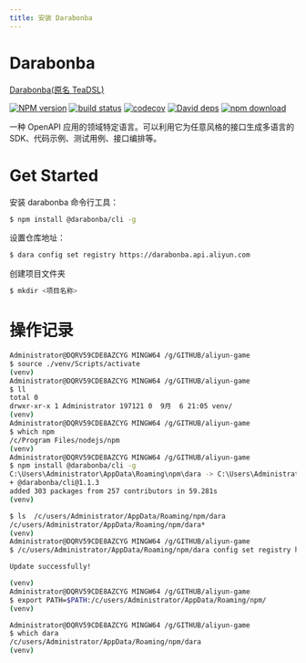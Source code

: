 ```yaml
---
title: 安装 Darabonba 
---
```


# Darabonba

[Darabonba(原名 TeaDSL)](https://github.com/aliyun/darabonba/tree/master/doc)

[![NPM version](https://camo.githubusercontent.com/10e3f53d78004bb992b56a05e3a35f06b7027b81/68747470733a2f2f696d672e736869656c64732e696f2f6e706d2f762f4064617261626f6e62612f7061727365722e7376673f7374796c653d666c61742d737175617265)](https://npmjs.org/package/@darabonba/parser) [![build status](https://camo.githubusercontent.com/cdcf1dd16801622b406300346ec2867b06b158dd/68747470733a2f2f696d672e736869656c64732e696f2f7472617669732f616c6979756e2f64617261626f6e62612e7376673f7374796c653d666c61742d737175617265)](https://travis-ci.org/aliyun/darabonba) [![codecov](https://camo.githubusercontent.com/127035df85c0c9e90ac54a437589b778080671d8/68747470733a2f2f636f6465636f762e696f2f67682f616c6979756e2f64617261626f6e62612f6272616e63682f6d61737465722f67726170682f62616467652e737667)](https://codecov.io/gh/aliyun/darabonba) [![David deps](https://camo.githubusercontent.com/b4d731df547b640a47a14f6486302536466baefb/68747470733a2f2f696d672e736869656c64732e696f2f64617669642f616c6979756e2f64617261626f6e62612e7376673f7374796c653d666c61742d737175617265)](https://david-dm.org/aliyun/darabonba) [![npm download](https://camo.githubusercontent.com/2815f6a3d474a7eddb5c36ea460ab64edf64473c/68747470733a2f2f696d672e736869656c64732e696f2f6e706d2f646d2f4064617261626f6e62612f7061727365722e7376673f7374796c653d666c61742d737175617265)](https://npmjs.org/package/@darabonba/parser)

一种 OpenAPI 应用的领域特定语言。可以利用它为任意风格的接口生成多语言的 SDK、代码示例、测试用例、接口编排等。

# Get Started


安装 darabonba 命令行工具：

```bash
$ npm install @darabonba/cli -g
```

设置仓库地址：

```bash
$ dara config set registry https://darabonba.api.aliyun.com
```

创建项目文件夹

```bash
$ mkdir <项目名称>
```

# 操作记录

```bash
Administrator@DQRV59CDE8AZCYG MINGW64 /g/GITHUB/aliyun-game
$ source ./venv/Scripts/activate
(venv)
Administrator@DQRV59CDE8AZCYG MINGW64 /g/GITHUB/aliyun-game
$ ll
total 0
drwxr-xr-x 1 Administrator 197121 0  9月  6 21:05 venv/
(venv)
Administrator@DQRV59CDE8AZCYG MINGW64 /g/GITHUB/aliyun-game
$ which npm
/c/Program Files/nodejs/npm
(venv)
Administrator@DQRV59CDE8AZCYG MINGW64 /g/GITHUB/aliyun-game
$ npm install @darabonba/cli -g
C:\Users\Administrator\AppData\Roaming\npm\dara -> C:\Users\Administrator\AppData\Roaming\npm\node_modules\@darabonba\cli\bin\dara.js
+ @darabonba/cli@1.1.3
added 303 packages from 257 contributors in 59.281s
(venv)

$ ls  /c/users/Administrator/AppData/Roaming/npm/dara
/c/users/Administrator/AppData/Roaming/npm/dara*
(venv)
Administrator@DQRV59CDE8AZCYG MINGW64 /g/GITHUB/aliyun-game
$ /c/users/Administrator/AppData/Roaming/npm/dara config set registry https://darabonba.api.aliyun.com

Update successfully!

(venv)
Administrator@DQRV59CDE8AZCYG MINGW64 /g/GITHUB/aliyun-game
$ export PATH=$PATH:/c/users/Administrator/AppData/Roaming/npm/
(venv)

Administrator@DQRV59CDE8AZCYG MINGW64 /g/GITHUB/aliyun-game
$ which dara
/c/users/Administrator/AppData/Roaming/npm/dara
(venv)


```


